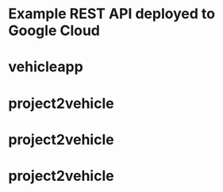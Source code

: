 # Example REST API deployed to Google Cloud
# vehicleapp
# project2vehicle
# project2vehicle
# project2vehicle
